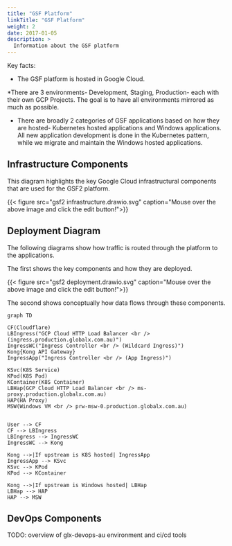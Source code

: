 ```yaml
---
title: "GSF Platform"
linkTitle: "GSF Platform"
weight: 2
date: 2017-01-05
description: >
  Information about the GSF platform
---
```


Key facts:

* The GSF platform is hosted in Google Cloud.

*There are 3 environments- Development, Staging, Production- each with their own GCP Projects. The goal is to have all environments mirrored as much as possible.

* There are broadly 2 categories of GSF applications based on how they are hosted- Kubernetes hosted applications and Windows applications. All new application development is done in the Kubernetes pattern, while we migrate and maintain the Windows hosted applications.



## Infrastructure Components

This diagram highlights the key Google Cloud infrastructural components that are used for the GSF2 platform.

{{< figure src="gsf2 infrastructure.drawio.svg" caption="Mouse over the above image and click the edit button!">}}

## Deployment Diagram

The following diagrams show how traffic is routed through the platform to the applications. 

The first shows the key components and how they are deployed.

{{< figure src="gsf2 deployment.drawio.svg" caption="Mouse over the above image and click the edit button!">}}


The second shows conceptually how data flows through these components.

```mermaid
graph TD

CF(Cloudflare)
LBIngress("GCP Cloud HTTP Load Balancer <br /> (ingress.production.globalx.com.au)")
IngressWC("Ingress Controller <br /> (Wildcard Ingress)")
Kong{Kong API Gateway}
IngressApp("Ingress Controller <br /> (App Ingress)")

KSvc(K8S Service)
KPod(K8S Pod)
KContainer(K8S Container)
LBHap(GCP Cloud HTTP Load Balancer <br /> ms-proxy.production.globalx.com.au)
HAP(HA Proxy)
MSW(Windows VM <br /> prw-msw-0.production.globalx.com.au)


User --> CF
CF --> LBIngress
LBIngress --> IngressWC
IngressWC --> Kong

Kong -->|If upstream is K8S hosted| IngressApp
IngressApp --> KSvc
KSvc --> KPod
KPod --> KContainer

Kong -->|If upstream is Windows hosted| LBHap
LBHap --> HAP
HAP --> MSW
```

## DevOps Components

TODO: overview of glx-devops-au environment and ci/cd tools